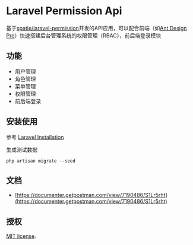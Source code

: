 # Laravel Permission Api

基于[spatie/laravel-permission](https://github.com/spatie/laravel-permission)开发的API应用，可以配合前端（如[Ant Design Pro](https://github.com/ant-design/ant-design-pro)）快速搭建后台管理系统的权限管理（RBAC），前后端登录模块

## 功能

- 用户管理
- 角色管理
- 菜单管理
- 权限管理
- 前后端登录

## 安装使用
参考 [Laravel Installation](https://laravel.com/docs/5.8/installation)

生成测试数据
```
php artisan migrate --seed
```

## 文档
- [https://documenter.getpostman.com/view/7190486/S1Lr5rht](https://documenter.getpostman.com/view/7190486/S1Lr5rht)

## 授权

[MIT license](https://opensource.org/licenses/MIT).

